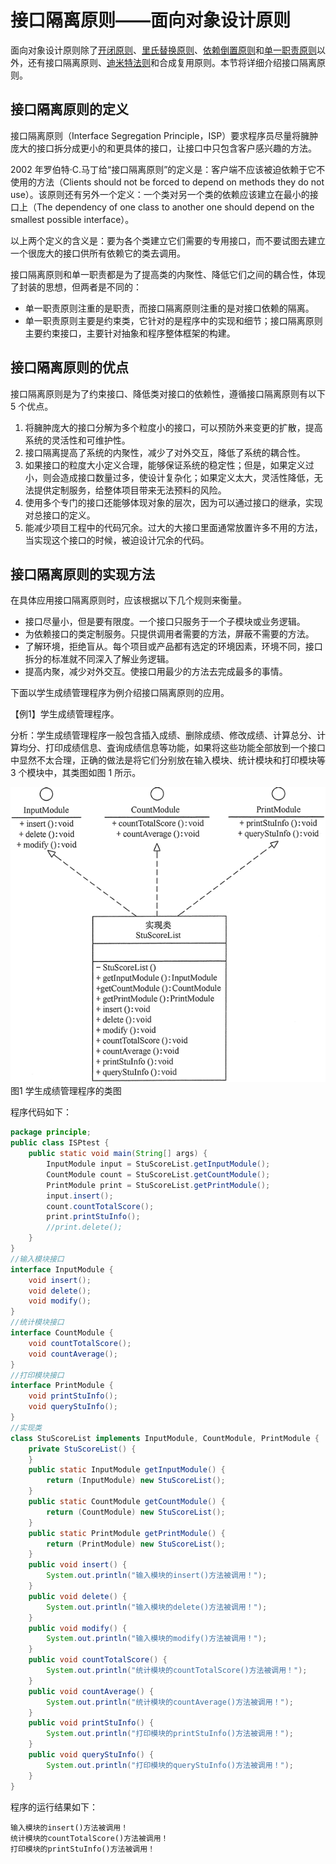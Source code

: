 # 接口隔离原则——面向对象设计原则



面向对象设计原则除了[开闭原则](http://c.biancheng.net/view/1322.html)、[里氏替换原则](http://c.biancheng.net/view/1324.html)、[依赖倒置原则](http://c.biancheng.net/view/1326.html)和[单一职责原则](http://c.biancheng.net/view/1327.html)以外，还有接口隔离原则、[迪米特法则](http://c.biancheng.net/view/1331.html)和合成复用原则。本节将详细介绍接口隔离原则。

## 接口隔离原则的定义

接口隔离原则（Interface Segregation Principle，ISP）要求程序员尽量将臃肿庞大的接口拆分成更小的和更具体的接口，让接口中只包含客户感兴趣的方法。

2002 年罗伯特·C.马丁给“接口隔离原则”的定义是：客户端不应该被迫依赖于它不使用的方法（Clients should not be forced to depend on methods they do not use）。该原则还有另外一个定义：一个类对另一个类的依赖应该建立在最小的接口上（The dependency of one class to another one should depend on the smallest possible interface）。

以上两个定义的含义是：要为各个类建立它们需要的专用接口，而不要试图去建立一个很庞大的接口供所有依赖它的类去调用。

接口隔离原则和单一职责都是为了提高类的内聚性、降低它们之间的耦合性，体现了封装的思想，但两者是不同的：

- 单一职责原则注重的是职责，而接口隔离原则注重的是对接口依赖的隔离。
- 单一职责原则主要是约束类，它针对的是程序中的实现和细节；接口隔离原则主要约束接口，主要针对抽象和程序整体框架的构建。

## 接口隔离原则的优点

接口隔离原则是为了约束接口、降低类对接口的依赖性，遵循接口隔离原则有以下 5 个优点。

1. 将臃肿庞大的接口分解为多个粒度小的接口，可以预防外来变更的扩散，提高系统的灵活性和可维护性。
2. 接口隔离提高了系统的内聚性，减少了对外交互，降低了系统的耦合性。
3. 如果接口的粒度大小定义合理，能够保证系统的稳定性；但是，如果定义过小，则会造成接口数量过多，使设计复杂化；如果定义太大，灵活性降低，无法提供定制服务，给整体项目带来无法预料的风险。
4. 使用多个专门的接口还能够体现对象的层次，因为可以通过接口的继承，实现对总接口的定义。
5. 能减少项目工程中的代码冗余。过大的大接口里面通常放置许多不用的方法，当实现这个接口的时候，被迫设计冗余的代码。

## 接口隔离原则的实现方法

在具体应用接口隔离原则时，应该根据以下几个规则来衡量。

- 接口尽量小，但是要有限度。一个接口只服务于一个子模块或业务逻辑。
- 为依赖接口的类定制服务。只提供调用者需要的方法，屏蔽不需要的方法。
- 了解环境，拒绝盲从。每个项目或产品都有选定的环境因素，环境不同，接口拆分的标准就不同深入了解业务逻辑。
- 提高内聚，减少对外交互。使接口用最少的方法去完成最多的事情。


下面以学生成绩管理程序为例介绍接口隔离原则的应用。

【例1】学生成绩管理程序。

分析：学生成绩管理程序一般包含插入成绩、删除成绩、修改成绩、计算总分、计算均分、打印成绩信息、査询成绩信息等功能，如果将这些功能全部放到一个接口中显然不太合理，正确的做法是将它们分别放在输入模块、统计模块和打印模块等 3 个模块中，其类图如图 1 所示。

![isp](images/isp.png)
图1 学生成绩管理程序的类图

程序代码如下：

```java
package principle;
public class ISPtest {
    public static void main(String[] args) {
        InputModule input = StuScoreList.getInputModule();
        CountModule count = StuScoreList.getCountModule();
        PrintModule print = StuScoreList.getPrintModule();
        input.insert();
        count.countTotalScore();
        print.printStuInfo();
        //print.delete();
    }
}
//输入模块接口
interface InputModule {
    void insert();
    void delete();
    void modify();
}
//统计模块接口
interface CountModule {
    void countTotalScore();
    void countAverage();
}
//打印模块接口
interface PrintModule {
    void printStuInfo();
    void queryStuInfo();
}
//实现类
class StuScoreList implements InputModule, CountModule, PrintModule {
    private StuScoreList() {
    }
    public static InputModule getInputModule() {
        return (InputModule) new StuScoreList();
    }
    public static CountModule getCountModule() {
        return (CountModule) new StuScoreList();
    }
    public static PrintModule getPrintModule() {
        return (PrintModule) new StuScoreList();
    }
    public void insert() {
        System.out.println("输入模块的insert()方法被调用！");
    }
    public void delete() {
        System.out.println("输入模块的delete()方法被调用！");
    }
    public void modify() {
        System.out.println("输入模块的modify()方法被调用！");
    }
    public void countTotalScore() {
        System.out.println("统计模块的countTotalScore()方法被调用！");
    }
    public void countAverage() {
        System.out.println("统计模块的countAverage()方法被调用！");
    }
    public void printStuInfo() {
        System.out.println("打印模块的printStuInfo()方法被调用！");
    }
    public void queryStuInfo() {
        System.out.println("打印模块的queryStuInfo()方法被调用！");
    }
}
```

程序的运行结果如下：

```
输入模块的insert()方法被调用！
统计模块的countTotalScore()方法被调用！
打印模块的printStuInfo()方法被调用！
```